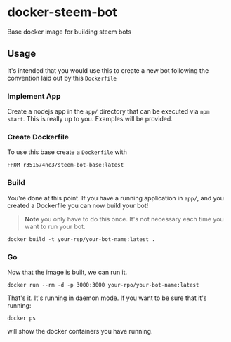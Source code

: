 # docker-steem-bot
Base docker image for building steem bots


## Usage

It's intended that you would use this to create a new bot following the convention laid out by this `Dockerfile`

### Implement App

Create a nodejs app in the `app/` directory that can be executed via `npm start`. This is really up to you. Examples will be provided.

### Create Dockerfile

To use this base create a `Dockerfile` with

```
FROM r351574nc3/steem-bot-base:latest
```

### Build

You're done at this point. If you have a running application in `app/`, and you created a Dockerfile you can now build your bot! 
> **Note** you only have to do this once. It's not necessary each time you want to run your bot.

`docker build -t your-rep/your-bot-name:latest .`

### Go

Now that the image is built, we can run it. 

`docker run --rm -d -p 3000:3000 your-rpo/your-bot-name:latest`

That's it. It's running in daemon mode. If you want to be sure that it's running:

`docker ps` 

will show the docker containers you have running. 
